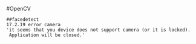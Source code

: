 #OpenCV

	##facedetect
	17.2.19 error camera
	'it seems that you device does not support camera (or it is locked).
	 Application will be closed.'
